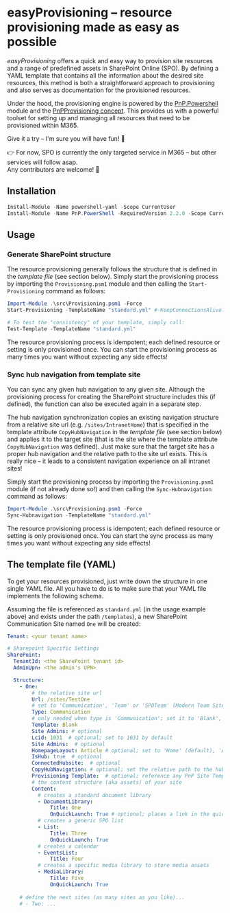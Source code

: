 # easyProvisioning – resource provisioning made as easy as possible
*easyProvisioning* offers a quick and easy way to provision site resources and a range of predefined assets in SharePoint Online (SPO). By defining a YAML template that contains all the information about the desired site resources, this method is both a straightforward approach to provisioning and also serves as documentation for the provisioned resources.

Under the hood, the provisioning engine is powered by the [PnP.Powershell](https://pnp.github.io/powershell/) module and the [PnPProvisioning concept](https://github.com/pnp/PnP-Provisioning-Schema). This provides us with a powerful toolset for setting up and managing all resources that need to be provisioned within M365.

Give it a try – I'm sure you will have fun! 💪

👉 For now, SPO is currently the only targeted service in M365 – but other services will follow asap.<br>
Any contributors are welcome! 🙌

## Installation
```powershell
Install-Module -Name powershell-yaml -Scope CurrentUser
Install-Module -Name PnP.PowerShell -RequiredVersion 2.2.0 -Scope CurrentUser
```


## Usage
### Generate SharePoint structure
The resource provisioning generally follows the structure that is defined in the *template file* (see section below).
Simply start the provisioning process by importing the `Provisioning.psm1` module and then calling the `Start-Provisioning` command as follows:

```powershell
Import-Module .\src\Provisioning.psm1 -Force
Start-Provisioning -TemplateName "standard.yml" #-KeepConnectionsAlive

# To test the "consistency" of your template, simply call:
Test-Template -TemplateName "standard.yml"
```

The resource provisioning process is idempotent; each defined resource or setting is only provisioned once. You can start the provisioning process as many times you want without expecting any side effects!

### Sync hub navigation from template site
You can sync any given hub navigation to any given site. Although the provisioning process for creating the SharePoint structure includes this (if defined), the function can also be executed again in a separate step.

The hub navigation synchronization copies an existing navigation structure from a relative site url (e.g. `/sites/IntranetHome`) that is specified in the template attribute `CopyHubNavigation` in the *template file* (see section below) and applies it to the target site (that is the site where the template attribute `CopyHubNavigation` was defined). Just make sure that the target site has a proper hub navigation and the relative path to the site url exists. This is really nice – it leads to a consistent navigation experience on all intranet sites!

Simply start the provisioning process by importing the `Provisioning.psm1` module (if not already done so!) and then calling the `Sync-Hubnavigation` command as follows:

```powershell
Import-Module .\src\Provisioning.psm1 -Force
Sync-Hubnavigation -TemplateName "standard.yml"
```

The resource provisioning process is idempotent; each defined resource or setting is only provisioned once. You can start the sync process as many times you want without expecting any side effects!


## The template file (YAML)
To get your resources provisioned, just write down the structure in one single YAML file.
All you have to do is to make sure that your YAML file implements the following schema.

Assuming the file is referenced as `standard.yml` (in the usage example above) and exists under the path `/templates`),
a new SharePoint Communication Site named `One` will be created:

```yaml
Tenant: <your tenant name>

# Sharepoint Specific Settings
SharePoint:
  TenantId: <the SharePoint tenant id>
  AdminUpn: <the admin's UPN>

  Structure:
    - One:
        # the relative site url
        Url: /sites/TestOne
        # set to 'Communication', 'Team' or 'SPOTeam' (Modern Team Site w/o M365 Group)
        Type: Communication 
        # only needed when type is 'Communication'; set it to 'Blank', 'Showcase' or 'Topic'
        Template: Blank 
        Site Admins: # optional
        Lcid: 1031  # optional; set to 1031 by default
        Site Admins:  # optional
        HomepageLayout: Article # optional; set to 'Home' (default), 'Article' or 'SingleWebPartAppPage'
        IsHub: true  # optional
        ConnectedHubsite:  # optional
        CopyHubNavigation: # optional; set the relative path to the hub site from where the navigation structure will be copied
        Provisioning Template:  # optional; reference any PnP Site Template from your local machine
        # the content structure (aka assets) of your site
        Content:
          # creates a standard document library
          - DocumentLibrary: 
              Title: One
              OnQuickLaunch: True # optional; places a link in the quick launch navigation
          # creates a generic SPO list
          - List:  
              Title: Three
              OnQuickLaunch: True
          # creates a calendar
          - EventsList:
              Title: Four
          # creates a specific media library to store media assets
          - MediaLibrary:
              Title: Five
              OnQuickLaunch: True
    
    # define the next sites (as many sites as you like)...
    # - Two: ...
```